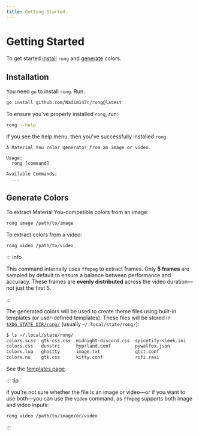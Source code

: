 ```yaml
---
title: Getting Started
---
```


# Getting Started

To get started [install](#installation) `rong` and [generate](#generate-colors)
colors.

## Installation

You need `go` to install `rong`. Run:

```bash
go install github.com/Nadim147c/rong@latest
```

To ensure you've properly installed `rong`, run:

```bash
rong --help
```

If you see the help menu, then you've successfully installed `rong`.

```
A Material You color generator from an image or video.

Usage:
  rong [command]

Available Commands:
  ...
```

## Generate Colors

To extract Material You-compatible colors from an image:

```bash
rong image /path/to/image
```

To extract colors from a video:

```bash
rong video /path/to/video
```

::: info

This command internally uses `ffmpeg` to extract frames. Only **5 frames** are
sampled by default to ensure a balance between performance and accuracy. These frames
are **evenly distributed** across the video duration—not just the first 5.

:::

The generated colors will be used to create theme files using built-in templates (or
user-defined templates). These files will be stored in
[`$XDG_STATE_DIR/rong/`](https://specifications.freedesktop.org/basedir-spec/latest/#variables)
(usually `~/.local/state/rong/`):

```bash
$ ls ~/.local/state/rong/
colors.scss  gtk-css.css  midnight-discord.css  spicetify-sleek.ini
colors.css   dunstrc      hyprland.conf         pywalfox.json
colors.lua   ghostty      image.txt             qtct.conf
colors.nu    gtk.css      kitty.conf            rofi.rasi
```

See the [templates page](./templates.md).

::: tip

If you're not sure whether the file is an image or video—or if you want to use
both—you can use the `video` command, as `ffmpeg` supports both image and video
inputs:

```bash
rong video /path/to/image/or/video
```

:::
